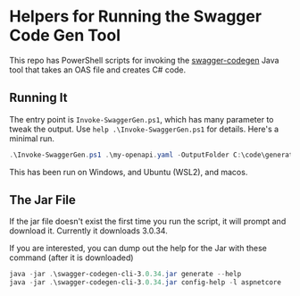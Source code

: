 # Helpers for Running the Swagger Code Gen Tool

This repo has PowerShell scripts for invoking the [swagger-codegen](https://github.com/swagger-api/swagger-codegen/tree/3.0.0) Java tool that takes an OAS file and creates C# code.

## Running It

The entry point is `Invoke-SwaggerGen.ps1`, which has many parameter to tweak the output. Use `help .\Invoke-SwaggerGen.ps1` for details. Here's a minimal run.

```PowerShell
.\Invoke-SwaggerGen.ps1 .\my-openapi.yaml -OutputFolder C:\code\generated\myapp\ -Namespace MyAppNamespace
```

This has been run on Windows, and Ubuntu (WSL2), and macos.

## The Jar File

If the jar file doesn't exist the first time you run the script, it will prompt and download it. Currently it downloads 3.0.34.

If you are interested, you can dump out the help for the Jar with these command (after it is downloaded)

```powershell
java -jar .\swagger-codegen-cli-3.0.34.jar generate --help
java -jar .\swagger-codegen-cli-3.0.34.jar config-help -l aspnetcore
```
